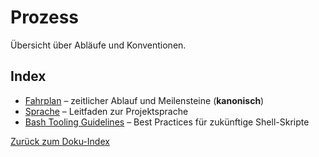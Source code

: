# Prozess

Übersicht über Abläufe und Konventionen.

## Index

- [Fahrplan](fahrplan.md) – zeitlicher Ablauf und Meilensteine (**kanonisch**)
- [Sprache](sprache.md) – Leitfaden zur Projektsprache
- [Bash Tooling Guidelines](bash-tooling-guidelines.md) – Best Practices für zukünftige Shell-Skripte

[Zurück zum Doku-Index](../README.md)
